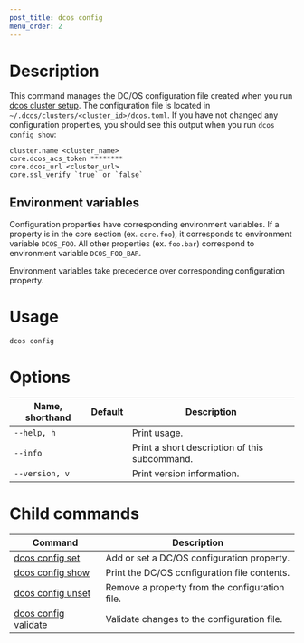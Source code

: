 ```yaml
---
post_title: dcos config
menu_order: 2
---
```


# Description
This command manages the DC/OS configuration file created when you run [dcos cluster setup](/docs/1.10/cli/command-reference/dcos-cluster/dcos-cluster-setup). The configuration file is located in `~/.dcos/clusters/<cluster_id>/dcos.toml`. If you have not changed any configuration properties, you should see this output when you run `dcos config show`:

    cluster.name <cluster_name>
    core.dcos_acs_token ********
    core.dcos_url <cluster_url>
    core.ssl_verify `true` or `false`


## Environment variables
Configuration properties have corresponding environment variables. If a property is in the core section (ex. `core.foo`), it corresponds to environment variable `DCOS_FOO`. All other properties (ex. `foo.bar`) correspond to environment variable `DCOS_FOO_BAR`.

Environment variables take precedence over corresponding configuration property.

# Usage

```bash
dcos config
```

# Options

| Name, shorthand | Default | Description |
|---------|-------------|-------------|
| `--help, h`   |             |  Print usage. |
| `--info`   |             |  Print a short description of this subcommand. |
| `--version, v`   |             | Print version information. |

# Child commands

| Command | Description |
|---------|-------------|
| [dcos config set](/docs/1.10/cli/command-reference/dcos-config/dcos-config-set/)   | Add or set a DC/OS configuration property. |
| [dcos config show](/docs/1.10/cli/command-reference/dcos-config/dcos-config-show/)    | Print the DC/OS configuration file contents. |
| [dcos config unset](/docs/1.10/cli/command-reference/dcos-config/dcos-config-unset/)    | Remove a property from the configuration file. |
| [dcos config validate](/docs/1.10/cli/command-reference/dcos-config/dcos-config-validate/)    | Validate changes to the configuration file. |
